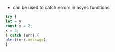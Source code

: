 
- can be used to catch errors in async functions

```js
try {
let = y
const x = 2;
x = 3; 
} catch (err) {
alert(err.message);
}
```

